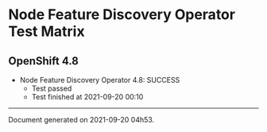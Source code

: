 
Node Feature Discovery Operator Test Matrix
===========================================

OpenShift 4.8
-------------


* Node Feature Discovery Operator 4.8: SUCCESS
  - Test passed
  - Test finished at 2021-09-20 00:10


---
Document generated on 2021-09-20 04h53.
